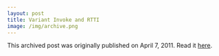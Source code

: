 ```yaml
---
layout: post
title: Variant Invoke and RTTI
image: /img/archive.png
---
```

This archived post was originally published on April 7, 2011. Read it [here](/alex.ciobanu.org/index50ba.html).
